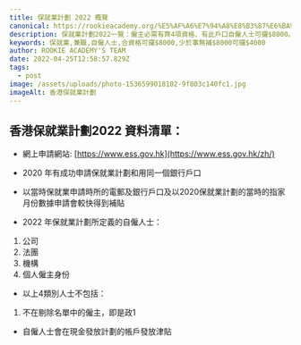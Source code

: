 ```yaml
---
title: 保就業計劃 2022 概覽
canonical: https://rookieacademy.org/%E5%AF%A6%E7%94%A8%E8%B3%87%E6%BA%90/%E4%BF%9D%E5%B0%B1%E6%A5%AD%E8%A8%88%E5%8A%83%202022%20%E6%A6%82%E8%A6%BD
description: 保就業計劃2022一覽：僱主必需有齊4項資格、有此戶口自僱人士可攞$8000。
keywords: 保就業,兼職,自僱人士,合資格可攞$8000,少於事無補$8000可攞$4000
author: ROOKIE ACADEMY'S TEAM
date: 2022-04-25T12:58:57.829Z
tags:
  - post
image: /assets/uploads/photo-1536599018102-9f803c140fc1.jpg
imageAlt: 香港保就業計劃
---
```

## 香港保就業計劃2022 資料清單：

* 網上申請網站: [https://www.ess.gov.hk](https://www.ess.gov.hk/zh/)



* 2020 年有成功申請保就業計劃和用同一個銀行戶口

* 以當時保就業申請時所的電郵及銀行戶口及以2020保就業計劃的當時的指家月份數據申請會較快得到補貼

* 2022 年保就業計劃所定義的自僱人士：
1. 公司
2. 法團
3. 機構
4. 個人僱主身份

* 以上4類別人士不包括：
1. 不在剔除名單中的僱主，即是政1

* 自僱人士會在現金發放計劃的帳戶發放津貼



 